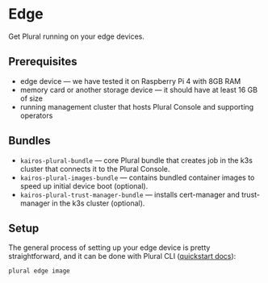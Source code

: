 # Edge

Get Plural running on your edge devices.

## Prerequisites

- edge device — we have tested it on Raspberry Pi 4 with 8GB RAM
- memory card or another storage device — it should have at least 16 GB of size
- running management cluster that hosts Plural Console and supporting operators

## Bundles

- `kairos-plural-bundle` — core Plural bundle that creates job in the k3s cluster that connects it to the Plural Console.
- `kairos-plural-images-bundle` — contains bundled container images to speed up initial device boot (optional).
- `kairos-plural-trust-manager-bundle` — installs cert-manager and trust-manager in the k3s cluster (optional).

## Setup

The general process of setting up your edge device is pretty straightforward,
and it can be done with Plural CLI ([quickstart docs](https://docs.plural.sh/deployments/cli-quickstart)):

```bash
plural edge image
```
